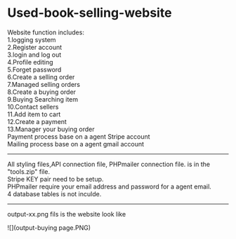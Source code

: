 # Used-book-selling-website <br>
Website function includes:  <br>
1.logging system <br>
2.Register account <br>
3.login and log out <br>
4.Profile editing <br>
5.Forget password <br>
6.Create a selling order <br>
7.Managed selling orders <br>
8.Create a buying order<br>
9.Buying Searching item <br>
10.Contact sellers <br>
11.Add item to cart <br>
12.Create a payment <br>
13.Manager your buying order<br>
Payment process base on a agent Stripe account<br>
Mailing process base on a agent gmail account<br>

-------------------------------------------------------------------------------------------
All styling files,API connection file, PHPmailer connection file. is in the "tools.zip" file.<br>
Stripe KEY pair need to be setup.<br>
PHPmailer require your email address and password for a agent email.<br>
4 database tables is not inculde.<br>

--------------------------------------------------------------------------------------------
output-xx.png fils is the website look like

![](output-buying page.PNG)
